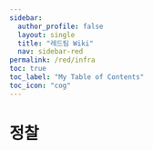 ```yaml
---
sidebar:
  author_profile: false
  layout: single 
  title: "레드팀 Wiki"
  nav: sidebar-red
permalink: /red/infra
toc: true
toc_label: "My Table of Contents"
toc_icon: "cog"
---
```


# 정찰

